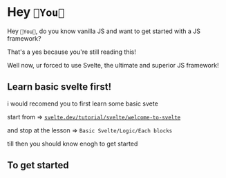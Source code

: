 # Hey `🫵You🫵`

Hey `🫵You🫵`, do you know vanilla JS and want to get started with a JS framework?

That's a yes because you're still reading this!


Well now, ur forced to use Svelte, the ultimate and superior JS framework!

## Learn basic svelte first!

i would recomend you to first learn some basic svete

start from => [`svelte.dev/tutorial/svelte/welcome-to-svelte`](https://svelte.dev/tutorial/svelte/welcome-to-svelte)

and stop at the lesson => `Basic Svelte/Logic/Each blocks`

till then you should know enogh to get started

## To get started

